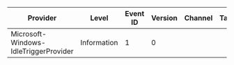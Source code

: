 Provider                               |  Level        |  Event ID  |  Version  |  Channel  |  Task  |  Opcode                   |  Keyword                   |  Message
---------------------------------------|---------------|------------|-----------|-----------|--------|---------------------------|----------------------------|---------
Microsoft-Windows-IdleTriggerProvider  |  Information  |  1         |  0        |           |        |  Opcode_IdleTriggerEvent  |  Keyword_IdleTriggerEvent  |